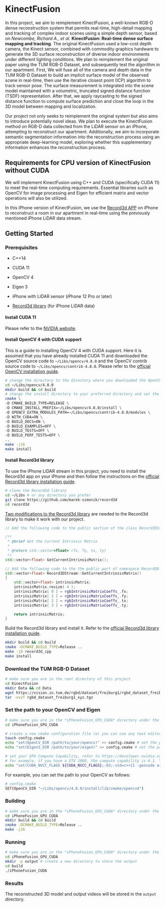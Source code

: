 # KinectFusion

In this project, we aim to reimplement KinectFusion, a well-known RGB-D dense reconstruction system that permits real-time, high-detail mapping and tracking of complex indoor scenes using a simple depth sensor, based on _Newcombe, Richard A., et al._ **KinectFusion: Real-time dense surface mapping and tracking**. The original KinectFusion used a low-cost depth camera, the Kinect sensor, combined with commodity graphics hardware to generate the 3D surface reconstruction of diverse indoor environments under different lighting conditions. We plan to reimplement the original paper using the TUM RGB-D Dataset, and subsequently test the algorithm in our apartment. First, We will fuse all of the camera and depth data in the TUM RGB-D Dataset to build an implicit surface model of the observed scene in real-time, then use the iterative closest point (ICP) algorithm to track sensor pose. The surface measurement is integrated into the scene model maintained with a volumetric, truncated signed distance function (TSDF) representation. After that, we apply raycasting to the signed distance function to compute surface prediction and close the loop in the 3D model between mapping and localization.

Our project not only seeks to reimplement the original system but also aims to introduce potentially novel ideas. We plan to execute the KinectFusion method on RGB-D data collected from the LiDAR sensor on an iPhone, attempting to reconstruct our apartment. Additionally, we aim to incorporate semantic segmentation information into the reconstruction process using an appropriate deep-learning model, exploring whether this supplementary information enhances the reconstruction process.

## Requirements for CPU version of KinectFusion without CUDA

We will implement KinectFusion using C++ and CUDA (specifically CUDA 11) to meet the real-time computing requirements. Essential libraries such as OpenCV for image processing and Eigen for efficient matrix and vector operations will also be utilized.

In this iPhone version of KinectFusion, we use the [Record3d APP](https://record3d.app/) on iPhone to reconstruct a room in our apartment in real-time using the previously mentioned iPhone LiDAR data stream.

## Getting Started

### Prerequisites

- C++14
- CUDA 11
- OpenCV 4
- Eigen 3

- iPhone with LiDAR sensor (iPhone 12 Pro or later)
- [Record3d library](https://github.com/marek-simonik/record3d) (for iPhone LiDAR data)

#### Install CUDA 11

Please refer to the [NVIDIA website](https://developer.nvidia.com/cuda-11-8-0-download-archive?target_os=Linux&target_arch=x86_64&Distribution=Ubuntu&target_version=22.04&target_type=runfile_local).

#### Install OpenCV 4 with CUDA support

This is a guide to installing OpenCV 4 with CUDA support. Here it is assumed that you have already installed CUDA 11 and downloaded the OpenCV source code to `~/Libs/opencv/4.8.0` and the OpenCV contrib source code to `~/Libs/opencv/contrib-4.8.0`. Please refer to the [official OpenCV installation guide](https://docs.opencv.org/4.8.0/d7/d9f/tutorial_linux_install.html).

```bash
# change the directory to the directory where you downloaded the OpenCV source code
cd ~/Libs/opencv/4.8.0 
mkdir build && cd build
# change the install directory to your preferred directory and set the path to the OpenCV contrib source code
cmake \
-D CMAKE_BUILD_TYPE=RELEASE \
-D CMAKE_INSTALL_PREFIX=~/Libs/opencv/4.8.0/install \
-D OPENCV_EXTRA_MODULES_PATH=~/Libs/opencv/contrib-4.8.0/modules \
-D WITH_CUDA=ON \
-D BUILD_DOCS=ON \
-D BUILD_EXAMPLES=OFF \
-D BUILD_TESTS=OFF \
-D BUILD_PERF_TESTS=OFF \
..
make -j16
make install
```

#### Install Record3d library

To use the iPhone LiDAR stream in this project, you need to install the Record3d app on your iPhone and then follow the instructions on the [official Record3d library installation guide](https://github.com/marek-simonik/record3d).

```bash
# clone the Record3d library
cd ~/Libs # or any directory you prefer
git clone https://github.com/marek-simonik/record3d
cd record3d
```

<u>Two modifications to the Record3d library</u> are needed to the Record3d library to make it work with our project. 

```cpp
// Add the following code to the public section of the class Record3DStream in the file `record3d/include/record3d/Record3DStream.h`

/**
 * @brief Get the Current Intrinsic Matrix 
 * 
 * @return std::vector<float> (fx, fy, tx, ty)
 */
std::vector<float> GetCurrentIntrinsicMatrix();
```

```cpp
// Add the following code to the the public part of namespace Record3D in the file `record3d/src/Record3DStream.cpp`
std::vector<float> Record3DStream::GetCurrentIntrinsicMatrix()
{
    std::vector<float> intrinsicMatrix;
    intrinsicMatrix.resize( 4 );
    intrinsicMatrix[ 0 ] = rgbIntrinsicMatrixCoeffs_.fx;
    intrinsicMatrix[ 1 ] = rgbIntrinsicMatrixCoeffs_.fy;
    intrinsicMatrix[ 2 ] = rgbIntrinsicMatrixCoeffs_.tx;
    intrinsicMatrix[ 3 ] = rgbIntrinsicMatrixCoeffs_.ty;

    return intrinsicMatrix;
}
```

Build the Record3d library and install it. Refer to the [official Record3d library installation guide](https://github.com/marek-simonik/record3d).

```bash
mkdir build && cd build
cmake -DCMAKE_BUILD_TYPE=Release ..
make -j8 record3d_cpp
make install
```

### Download the TUM RGB-D Dataset

```bash
# make sure you are in the root directory of this project
cd KinectFusion
mkdir Data && cd Data
wget https://vision.in.tum.de/rgbd/dataset/freiburg1/rgbd_dataset_freiburg1_xyz.tgz
tar -xvzf rgbd_dataset_freiburg1_xyz.tgz
```

### Set the path to your OpenCV and Eigen

```bash
# make sure you are in the *iPhoneFusion_GPU_CUDA* directory under the root directory of this project
cd iPhoneFusion_GPU_CUDA

# create a new cmake configuration file (or you can use any text editor to create this file)
touch config.cmake
echo "set(OpenCV_DIR /path/to/your/opencv)" >> config.cmake # set the path to your OpenCV 4
echo "set(Eigen3_DIR /path/to/your/eigen)" >> config.cmake # set the path to your Eigen 3

# set your GPU Compute Capability, refer to https://developer.nvidia.com/cuda-gpus
# for example, if you have a GTX 1080, the compute capability is 6.1. You can set it as follows:
echo "set(CUDA_NVCC_FLAGS ${CUDA_NVCC_FLAGS};-O3;-std=c++11 -gencode arch=compute_61,code=sm_61 --expt-relaxed-constexpr)" >> config.cmake 
```

For example, you can set the path to your OpenCV as follows:

```bash
# config.cmake
SET(OpenCV_DIR "~/Libs/opencv/4.8.0/install/lib/cmake/opencv4")
```

### Building

```bash
# make sure you are in the *iPhoneFusion_GPU_CUDA* directory under the root directory of this project
cd iPhoneFusion_GPU_CUDA
mkdir build && cd build
cmake -DCMAKE_BUILD_TYPE=Release ..
make -j16
```

### Running

```bash
# make sure you are in the *iPhoneFusion_GPU_CUDA* directory under the root directory of this project
cd iPhoneFusion_GPU_CUDA
mkdir -p output # create a new directory to store the output
cd build
./iPhoneFusion_CUDA
```

### Results

The reconstructed 3D model and output videos will be stored in the `output` directory.
